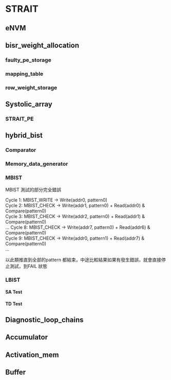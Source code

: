 # STRAIT

## eNVM

## bisr_weight_allocation

### faulty_pe_storage
### mapping_table
### row_weight_storage


## Systolic_array
### STRAIT_PE

## hybrid_bist
### Comparator
### Memory_data_generator

### MBIST
MBIST 測試的部分完全錯誤  

Cycle 1:  MBIST_WRITE  → Write(addr0, pattern0)  
Cycle 2:  MBIST_CHECK  → Write(addr1, pattern0) + Read(addr0) & Compare(pattern0)  
Cycle 3:  MBIST_CHECK  → Write(addr2, pattern0) + Read(addr1) & Compare(pattern0)  
...
Cycle 8:  MBIST_CHECK  → Write(addr7, pattern0) + Read(addr6) & Compare(pattern0)  
Cycle 9:  MBIST_CHECK  → Write(addr0, pattern1) + Read(addr7) & Compare(pattern0)  
...  

以此類推直到全部的pattern 都結束，中途比較結果如果有發生錯誤，就會直接停止測試，到FAIL 狀態  

### LBIST

#### SA Test

<!-- | 測試類型 | Weight | Activation | Partial_Sum_In | Answer |
|----------|--------|------------|----------------|--------|
| SA (test_type=0) | Weight | Activation | Partial_Sum_In | Expected_Answer | -->

#### TD Test

<!-- | 階段 | Weight | Activation | Partial_Sum_In | Answer |
|------|--------|------------|----------------|--------|
| Launch (TD_answer_choose=0) | W2 | A2 | P1 | Launch_Answer |
| Capture (TD_answer_choose=1) | W2 | A1 | P2 | Capture_Answer | -->

## Diagnostic_loop_chains

## Accumulator

## Activation_mem

## Buffer
